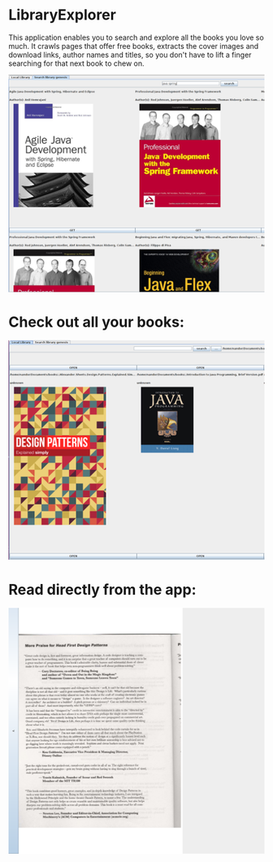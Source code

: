 # LibraryExplorer

This application enables you to search and explore all the books you love so much.
It crawls pages that offer free books, extracts the cover images and download links, author names and titles,
so you don't have to lift a finger searching for that next book to chew on.

![Search page](https://raw.githubusercontent.com/BNandor/LibraryExplorer/master/img/libgenexplorer.png)

# Check out all your books:

![Library page](https://raw.githubusercontent.com/BNandor/LibraryExplorer/master/img/local-library.png)

# Read directly from the app:

![Reading page](https://raw.githubusercontent.com/BNandor/LibraryExplorer/master/img/reading.png)
